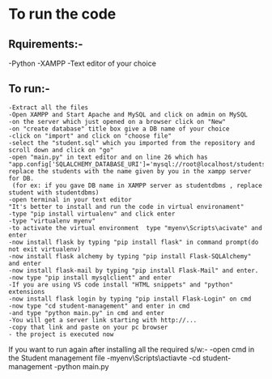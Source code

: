 <!--# Student-management-system
Student Management System using Flask and MySQL -->
# To run the code

## Rquirements:-
-Python
-XAMPP
-Text editor of your choice


## To run:-
    -Extract all the files 
    -Open XAMPP and Start Apache and MySQL and click on admin on MySQL
    -on the server which just opened on a browser click on "New"
    -on "create database" title box give a DB name of your choice 
    -click on "import" and click on "choose file"
    -select the "student.sql" which you imported from the repository and scroll down and click on "go"
    -open "main.py" in text editor and on line 26 which has "app.config['SQLALCHEMY_DATABASE_URI']='mysql://root@localhost/students' replace the students with the name given by you in the xampp server for DB.
     (for ex: if you gave DB name in XAMPP server as studentdbms , replace student with studentdbms)
    -open terminal in your text editor 
    "It's better to install and run the code in virtual environament"
    -type "pip install virtualenv" and click enter
    -type "virtualenv myenv"
    -to activate the virtual environment  type "myenv\Scripts\acivate" and enter
    -now install flask by typing "pip install flask" in command prompt(do not exit virtualenv)
    -now install flask alchemy by typing "pip install Flask-SQLAlchemy" and enter
    -now install flask-mail by typing "pip install Flask-Mail" and enter.
    -now type "pip install mysqlclient" and enter
    -If you are using VS code install "HTML snippets" and "python" extensions
    -now install flask login by typing "pip install Flask-Login" on cmd
    -now type "cd student-management" and enter in cmd 
    -and type "python main.py" in cmd and enter 
    -You will get a server link starting with http://... 
    -copy that link and paste on your pc browser 
    - the project is executed now 
    
    
    
If you want to run again after installing all the required s/w:-
    -open cmd in the Student management file
    -myenv\Scripts\actiavte 
    -cd student-management
    -python main.py
